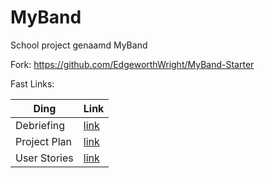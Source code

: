 # MyBand


School project genaamd MyBand


Fork: https://github.com/EdgeworthWright/MyBand-Starter



Fast Links:


| Ding              | Link                                                                                            |
| ----------------- |------------------------------------------------------------------------------------------------ |
| Debriefing        | [link](https://github.com/EdgeworthWright/MyBand/blob/master/documentatie/debriefing.docx)      |
| Project Plan      | [link](https://github.com/EdgeworthWright/MyBand/blob/master/documentatie/project%20plan.docx)  |
| User Stories      | [link](https://github.com/EdgeworthWright/MyBand/blob/master/documentatie/userstories.xlsx)     | 
